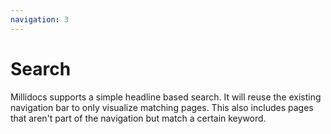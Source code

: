 ```yaml
---
navigation: 3
---
```


# Search

Millidocs supports a simple headline based search. It will reuse the existing navigation bar to only visualize matching pages. This also includes pages that aren't part of the navigation but match a certain keyword.
